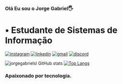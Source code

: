 ### Olá Eu sou o Jorge Gabriel🖐

# • Estudante de Sistemas de Informação

[![instagram](https://img.shields.io/badge/Instagram-E4405F?style=for-the-badge&logo=instagram&logoColor=white)](https://www.instagram.com/jorge.gabrielsl/)
[![linkedin](https://img.shields.io/badge/LinkedIn-0077B5?style=for-the-badge&logo=linkedin&logoColor=white)](https://www.linkedin.com/in/jorge-gabriel-silva-lima-a637b2267/)
[![gmail](https://img.shields.io/badge/Gmail-D14836?style=for-the-badge&logo=gmail&logoColor=white)](mailto:gabriellima.en@gmail.com) [![discord](https://img.shields.io/badge/Discord-7289DA?style=for-the-badge&logo=discord&logoColor=white)](https://discord.com/channels/)



![jorgegabrielsl GitHub stats](https://github-readme-stats.vercel.app/api?username=jorgegabrielsl&show_icons=true&theme=dracula)
[![Top Langs](https://github-readme-stats.vercel.app/api/top-langs/?username=jorgegabrielsl&layout)](https://github.com/jorgegabrielsl?tab=repositories)

### Apaixonado por tecnologia.
